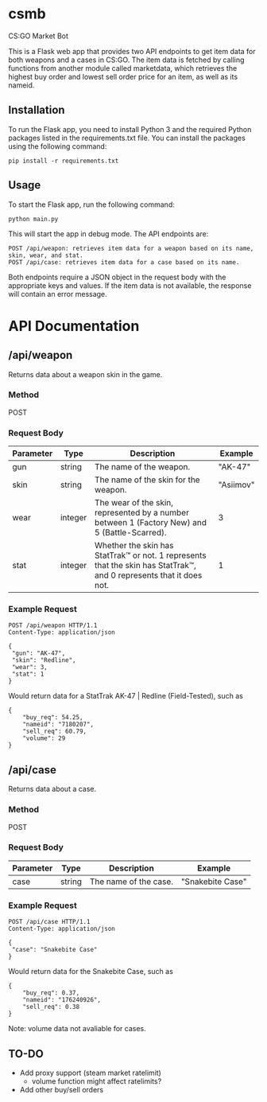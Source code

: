 # csmb
CS:GO Market Bot

This is a Flask web app that provides two API endpoints to get item data for both weapons and a cases in CS:GO. The item data is fetched by calling functions from another module called marketdata, which retrieves the highest buy order and lowest sell order price for an item, as well as its nameid.

## Installation

To run the Flask app, you need to install Python 3 and the required Python packages listed in the requirements.txt file. You can install the packages using the following command:

```
pip install -r requirements.txt
```

## Usage

To start the Flask app, run the following command:

```
python main.py
```

This will start the app in debug mode. The API endpoints are:

    POST /api/weapon: retrieves item data for a weapon based on its name, skin, wear, and stat.
    POST /api/case: retrieves item data for a case based on its name.

Both endpoints require a JSON object in the request body with the appropriate keys and values. If the item data is not available, the response will contain an error message.

# API Documentation

## /api/weapon

Returns data about a weapon skin in the game.

### Method

POST

### Request Body

| Parameter | Type    | Description                                                                                       | Example        |
| --------- | ------- | ------------------------------------------------------------------------------------------------- | -------------- |
| gun       | string  | The name of the weapon.                                                                           | "AK-47"        |
| skin      | string  | The name of the skin for the weapon.                                                              | "Asiimov"      |
| wear      | integer | The wear of the skin, represented by a number between 1 (Factory New) and 5 (Battle-Scarred).     | 3              |
| stat      | integer | Whether the skin has StatTrak&trade; or not. 1 represents that the skin has StatTrak&trade;, and 0 represents that it does not. | 1 |

### Example Request

```http
POST /api/weapon HTTP/1.1
Content-Type: application/json

{
 "gun": "AK-47",
 "skin": "Redline",
 "wear": 3,
 "stat": 1
}
```

Would return data for a StatTrak AK-47 | Redline (Field-Tested), such as
```
{
    "buy_req": 54.25,
    "nameid": "7180207",
    "sell_req": 60.79,
    "volume": 29
}
```

## /api/case

Returns data about a case.

### Method

POST

### Request Body

| Parameter | Type   | Description       | Example          |
| --------- | ------ | ----------------- | ---------------- |
| case      | string | The name of the case. | "Snakebite Case" |

### Example Request

```http
POST /api/case HTTP/1.1
Content-Type: application/json

{
 "case": "Snakebite Case"
}
```

Would return data for the Snakebite Case, such as
```
{
    "buy_req": 0.37,
    "nameid": "176240926",
    "sell_req": 0.38
}
```
Note: volume data not avaliable for cases.

## TO-DO
- Add proxy support (steam market ratelimit)
    - volume function might affect ratelimits?
- Add other buy/sell orders
